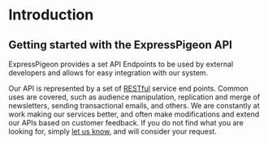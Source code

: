 # Introduction
 
## Getting started with the ExpressPigeon API

ExpressPigeon provides a set API Endpoints to be used by external developers and allows for easy integration with our system.

Our API is represented by a set of [RESTful](http://en.wikipedia.org/wiki/Representational_state_transfer) service end points. Common uses are covered, such as audience manipulation, replication and merge of newsletters, 
sending transactional emails, and others. We are constantly at work making our services better, and often make modifications and extend our APIs based on customer feedback. If you do not find what you are looking for, 
simply [let us know](/support), and will consider your request.